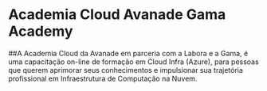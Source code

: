 
# Academia Cloud Avanade Gama Academy

##A Academia Cloud da Avanade em parceria com a Labora e a Gama, é uma capacitação on-line de formação em Cloud Infra (Azure), para pessoas que querem aprimorar seus conhecimentos e impulsionar sua trajetória profissional em Infraestrutura de Computação na Nuvem.
